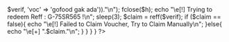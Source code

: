 <?php

error_reporting(0);
include ("func.php");
echo "\e            GOJEK VERSION 1.7.1            \n";
echo "\e SCRIPT GOJEK AUTO REGISTER + AUTO CLAIM VOUCHER\n";
echo "\n";
nope:
echo "\e[?] Masukkan Nomor HP Anda : ";
$nope = trim(fgets(STDIN));
$cek = cekno($nope);
if ($cek == false)
    {
    echo "\e[x] Nomor Telah Terdaftar\n";
			goto nope;
    }
  else
    {
echo "\e[!] Siapkan OTPmu\n";
sleep(5);
$register = register($nope);
if ($register == false)
    {
    echo "\e[x] Failed Get OTP!\n";
    }
  else
    {
    otp:
    echo "\e[!] Masukkan Kode Verifikasi (OTP) : ";
    $otp = trim(fgets(STDIN));
    $verif = verif($otp, $register);
    if ($verif == false)
        {
        echo "\e[x] Kode Verifikasi Salah\n";
        goto otp;
        }
      else
        {
		$h=fopen("newgojek.txt","a");
		fwrite($h,json_encode(array('token' => $verif, 'voc' => 'gofood gak ada'))."\n");
		fclose($h); 
                echo "\e[!] Trying to redeem Reff : G-75SR565 !\n";
                sleep(3);
            $claim = reff($verif);
            if ($claim == false){
            echo "\e[!] Failed to Claim Voucher, Try to Claim Manually\n";
            }else{
                echo "\e[+] ".$claim."\n";
            }
    }
    }
    }


?>
